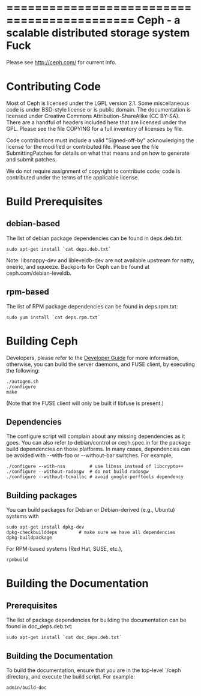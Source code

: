 ============================================
Ceph - a scalable distributed storage system
Fuck
============================================

Please see http://ceph.com/ for current info.

Contributing Code
=================

Most of Ceph is licensed under the LGPL version 2.1.  Some
miscellaneous code is under BSD-style license or is public domain.
The documentation is licensed under Creative Commons
Attribution-ShareAlike (CC BY-SA).  There are a handful of headers
included here that are licensed under the GPL.  Please see the file
COPYING for a full inventory of licenses by file.

Code contributions must include a valid "Signed-off-by" acknowledging
the license for the modified or contributed file.  Please see the file
SubmittingPatches for details on what that means and on how to
generate and submit patches.

We do not require assignment of copyright to contribute code; code is
contributed under the terms of the applicable license.


Build Prerequisites
===================

debian-based
------------

The list of debian package dependencies can be found in deps.deb.txt:

	sudo apt-get install `cat deps.deb.txt`

Note: libsnappy-dev and libleveldb-dev are not available upstream for
natty, oneiric, and squeeze.  Backports for Ceph can be found at
ceph.com/debian-leveldb.

rpm-based
---------

The list of RPM package dependencies can be found in deps.rpm.txt:

	sudo yum install `cat deps.rpm.txt`

Building Ceph
=============

Developers, please refer to the [Developer
Guide](doc/dev/quick_guide.rst) for more information, otherwise, you
can build the server daemons, and FUSE client, by executing the
following:

	./autogen.sh
	./configure
	make

(Note that the FUSE client will only be built if libfuse is present.)

Dependencies
------------

The configure script will complain about any missing dependencies as
it goes.  You can also refer to debian/control or ceph.spec.in for the
package build dependencies on those platforms.  In many cases,
dependencies can be avoided with --with-foo or --without-bar switches.
For example,

	./configure --with-nss         # use libnss instead of libcrypto++
	./configure --without-radosgw  # do not build radosgw
	./configure --without-tcmalloc # avoid google-perftools dependency


Building packages
-----------------

You can build packages for Debian or Debian-derived (e.g., Ubuntu)
systems with

	sudo apt-get install dpkg-dev
	dpkg-checkbuilddeps        # make sure we have all dependencies
	dpkg-buildpackage

For RPM-based systems (Red Hat, SUSE, etc.),

	rpmbuild

Building the Documentation
==========================

Prerequisites
-------------

The list of package dependencies for building the documentation can be
found in doc_deps.deb.txt:

	sudo apt-get install `cat doc_deps.deb.txt`

Building the Documentation
--------------------------

To build the documentation, ensure that you are in the top-level
`/ceph directory, and execute the build script. For example:

	admin/build-doc

